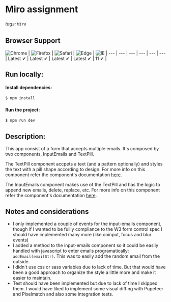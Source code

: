 # Miro assignment

###### tags: `Miro`

## Browser Support

![Chrome](https://raw.github.com/alrra/browser-logos/master/src/chrome/chrome_48x48.png) | ![Firefox](https://raw.github.com/alrra/browser-logos/master/src/firefox/firefox_48x48.png) | ![Safari](https://raw.github.com/alrra/browser-logos/master/src/safari/safari_48x48.png) | ![Edge](https://raw.github.com/alrra/browser-logos/master/src/edge/edge_48x48.png) | ![IE](https://raw.github.com/alrra/browser-logos/master/src/archive/internet-explorer_9-11/internet-explorer_9-11_48x48.png) |
--- | --- | --- | --- | --- | --- |
Latest ✔ | Latest ✔ | Latest ✔ | Latest ✔ | 11 ✔ |

## Run locally:

#### Install dependencies:

```bash
$ npm install
```

#### Run the project:

```bash
$ npm run dev
```

## Description:

This app consist of a form that accepts multiple emails. It's composed by two components, InputEmails and TextPill.

The TextPill component accpets a text (and a pattern optionally) and styles the text with a pill shape according to design. For more info on this component refer the component's documentation [here](/docs/TEXT-PILL.md).

The InputEmails component makes use of the TextPill and has the logic to append new emails, delete, replace, etc. For more info on this component refer the component's documentation [here](/docs/INPUT-EMAILS.md).

## Notes and considerations

* I only implemented a couple of events for the input-emails component, though if I wanted to be fullly compliance to the W3 form control spec I should have implemented many more (like oninput, focus and blur events)
* I added a method to the input-emails component so it could be easily handled with javascript to enter emails programatically: `addEmail(emailStr)`. This was to easily add the random email from the outside.
* I didn't use css or sass variables due to lack of time. But that would have been a good approach to organize the style a little more and make it easier to maintain.
* Test should have been implemented but due to lack of time I skipped them. I would have liked to implement some visual diffing with Pupeteer and Pixelmatch and also some integration tests.
